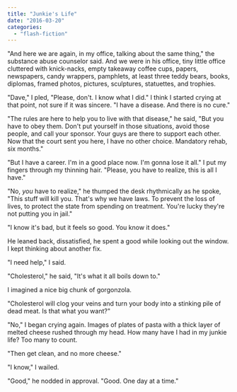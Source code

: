 ```yaml
---
title: "Junkie's Life"
date: "2016-03-20"
categories: 
  - "flash-fiction"
---
```


"And here we are again, in my office, talking about the same thing," the substance abuse counselor said. And we were in his office, tiny little office cluttered with knick-nacks, empty takeaway coffee cups, papers, newspapers, candy wrappers, pamphlets, at least three teddy bears, books, diplomas, framed photos, pictures, sculptures, statuettes, and trophies.

"Dave," I pled, "Please, don't. I know what I did." I think I started crying at that point, not sure if it was sincere. "I have a disease. And there is no cure."

"The rules are here to help you to live with that disease," he said, "But you have to obey them. Don't put yourself in those situations, avoid those people, and call your sponsor. Your guys are there to support each other. Now that the court sent you here, I have no other choice. Mandatory rehab, six months."

"But I have a career. I'm in a good place now. I'm gonna lose it all." I put my fingers through my thinning hair. "Please, you have to realize, this is all I have."

"No, _you_ have to realize," he thumped the desk rhythmically as he spoke, "This stuff will kill you. That's why we have laws. To prevent the loss of lives, to protect the state from spending on treatment. You're lucky they're not putting you in jail."

"I know it's bad, but it feels so good. You know it does."

He leaned back, dissatisfied, he spent a good while looking out the window. I kept thinking about another fix.

"I need help," I said.

"Cholesterol," he said, "It's what it all boils down to."

I imagined a nice big chunk of gorgonzola.

"Cholesterol will clog your veins and turn your body into a stinking pile of dead meat. Is that what you want?"

"No," I began crying again. Images of plates of pasta with a thick layer of melted cheese rushed through my head. How many have I had in my junkie life? Too many to count.

"Then get clean, and no more cheese."

"I know," I wailed.

"Good," he nodded in approval. "Good. One day at a time."
